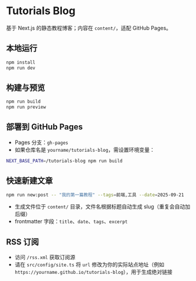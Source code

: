 # Tutorials Blog

基于 Next.js 的静态教程博客；内容在 `content/`，适配 GitHub Pages。

## 本地运行

```bash
npm install
npm run dev
```

## 构建与预览

```bash
npm run build
npm run preview
```

## 部署到 GitHub Pages

- Pages 分支：`gh-pages`
- 如果仓库名是 `yourname/tutorials-blog`，需设置环境变量：

```bash
NEXT_BASE_PATH=/tutorials-blog npm run build
```

## 快速新建文章

```bash
npm run new:post -- "我的第一篇教程" --tags=前端,工具 --date=2025-09-21
```

- 生成文件位于 `content/` 目录，文件名根据标题自动生成 slug（重复会自动加后缀）
- frontmatter 字段：`title`、`date`、`tags`、`excerpt`

## RSS 订阅

- 访问 `/rss.xml` 获取订阅源
- 请在 `src/config/site.ts` 将 `url` 修改为你的实际站点地址（例如 `https://yourname.github.io/tutorials-blog`），用于生成绝对链接
